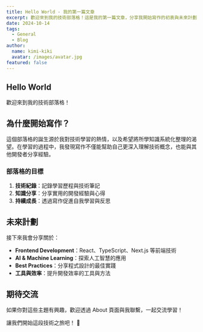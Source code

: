 ```yaml
---
title: Hello World - 我的第一篇文章
excerpt: 歡迎來到我的技術部落格！這是我的第一篇文章，分享我開始寫作的初衷與未來計劃。
date: 2024-10-14
tags:
  - General
  - Blog
author:
  name: kimi-kiki
  avatar: /images/avatar.jpg
featured: false
---
```


## Hello World

歡迎來到我的技術部落格！

## 為什麼開始寫作？

這個部落格的誕生源於我對技術學習的熱情，以及希望將所學知識系統化整理的渴望。在學習的過程中，我發現寫作不僅能幫助自己更深入理解技術概念，也能與其他開發者分享經驗。

### 部落格的目標

1. **技術紀錄**：記錄學習歷程與技術筆記
2. **知識分享**：分享實用的開發經驗與心得
3. **持續成長**：透過寫作促進自我學習與反思

## 未來計劃

接下來我會分享關於：

- **Frontend Development**：React、TypeScript、Next.js 等前端技術
- **AI & Machine Learning**：探索人工智慧的應用
- **Best Practices**：分享程式設計的最佳實踐
- **工具與效率**：提升開發效率的工具與方法

## 期待交流

如果你對這些主題有興趣，歡迎透過 About 頁面與我聯繫，一起交流學習！

讓我們開始這段技術之旅吧！ 🚀
